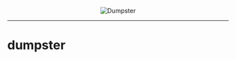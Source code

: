 <p align="center">
  <img src="https://github.com/kaliv0/dumpster/blob/main/truck.jpeg?raw=true" alt="Dumpster">
</p>

---
# dumpster